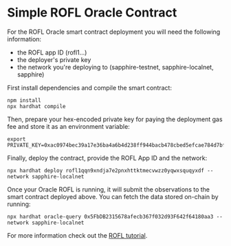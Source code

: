 # Simple ROFL Oracle Contract

For the ROFL Oracle smart contract deployment you will need the following
information:

- the ROFL app ID (rofl1...)
- the deployer's private key
- the network you're deploying to (sapphire-testnet, sapphire-localnet,
  sapphire)

First install dependencies and compile the smart contract:

```shell
npm install
npx hardhat compile
```

Then, prepare your hex-encoded private key for paying the deployment gas fee
and store it as an environment variable:

```shell
export PRIVATE_KEY=0xac0974bec39a17e36ba4a6b4d238ff944bacb478cbed5efcae784d7bf4f2ff80
```

Finally, deploy the contract, provide the ROFL App ID and the network:

```shell
npx hardhat deploy rofl1qqn9xndja7e2pnxhttktmecvwzz0yqwxsquqyxdf --network sapphire-localnet
```

Once your Oracle ROFL is running, it will submit the observations to the smart
contract deployed above. You can fetch the data stored on-chain by running:

```shell
npx hardhat oracle-query 0x5FbDB2315678afecb367f032d93F642f64180aa3 --network sapphire-localnet
```

For more information check out the [ROFL tutorial].

[ROFL tutorial]: https://github.com/oasisprotocol/oasis-sdk/blob/main/docs/rofl/app.mdx

